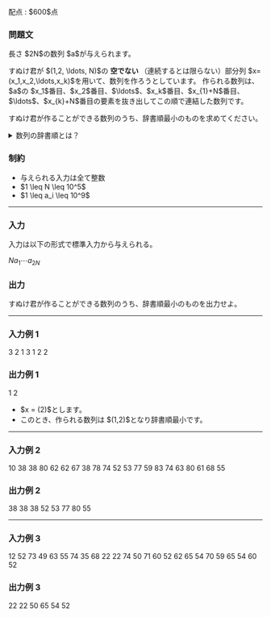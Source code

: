 
<div>

<span>

<span>

<p>
配点 : $600$点
</p>

<div>

<section>

### **問題文**

<p>
長さ $2N$の数列 $a$が与えられます。
</p>

<p>
すぬけ君が $(1,2, \ldots, N)$の
<strong>
空でない
</strong>
（連続するとは限らない）部分列 $x=(x_1,x_2,\ldots,x_k)$を用いて、数列を作ろうとしています。
作られる数列は、$a$の $x_1$番目、$x_2$番目、$\ldots$、$x_k$番目、$x_{1}+N$番目、$\ldots$、$x_{k}+N$番目の要素を抜き出してこの順で連結した数列です。
</p>

<p>
すぬけ君が作ることができる数列のうち、辞書順最小のものを求めてください。
</p>

<details>

<summary>
数列の辞書順とは？
</summary>

<p>
相異なる数列 $S$と数列 $T$の大小を判定するアルゴリズムを以下に説明します。 
</p>

<p>
以下では $S$の $i$番目の要素を $S_i$のように表します。また、 $S$が $T$より辞書順で小さい場合は $S \lt T$、大きい場合は $S \gt T$と表します。
</p>

<ol>

<li>
$S$と $T$のうち長さが短い方の数列の長さを $L$とします。$i=1,2,\dots,L$に対して $S_i$と $T_i$が一致するか調べます。 
</li>

<li>
$S_i \neq T_i$である $i$が存在する場合、そのような $i$のうち最小のものを $j$とします。そして、$S_j$と $T_j$を比較して、 $S_j$が $T_j$より（数として）小さい場合は $S \lt T$、大きい場合は $S \gt T$と決定して、アルゴリズムを終了します。 
</li>

<li>
$S_i \neq T_i$である $i$が存在しない場合、 $S$と $T$の長さを比較して、$S$が $T$より短い場合は $S \lt T$、長い場合は $S \gt T$と決定して、アルゴリズムを終了します。 
</li>

</ol>

</details>

</section>

</div>

<div>

<section>

### **制約**

<ul>

<li>
与えられる入力は全て整数
</li>

<li>
$1 \leq N \leq 10^5$
</li>

<li>
$1 \leq a_i \leq 10^9$
</li>

</ul>

</section>

</div>

---

<div>

<div>

<section>

### **入力**

<p>
入力は以下の形式で標準入力から与えられる。
</p>

<div>

$N$$a_{1}$$\cdots$$a_{2N}$
</div>

</section>

</div>

<div>

<section>

### **出力**

<p>
すぬけ君が作ることができる数列のうち、辞書順最小のものを出力せよ。
</p>

</section>

</div>

</div>

---

<div>

<section>

### **入力例 1**

<div>

3
2 1 3 1 2 2

</div>

</section>

</div>

<div>

<section>

### **出力例 1**

<div>

1 2

</div>

<ul>

<li>
$x = (2)$とします。
</li>

<li>
このとき、作られる数列は $(1,2)$となり辞書順最小です。
</li>

</ul>

</section>

</div>

---

<div>

<section>

### **入力例 2**

<div>

10
38 38 80 62 62 67 38 78 74 52 53 77 59 83 74 63 80 61 68 55

</div>

</section>

</div>

<div>

<section>

### **出力例 2**

<div>

38 38 38 52 53 77 80 55

</div>

</section>

</div>

---

<div>

<section>

### **入力例 3**

<div>

12
52 73 49 63 55 74 35 68 22 22 74 50 71 60 52 62 65 54 70 59 65 54 60 52

</div>

</section>

</div>

<div>

<section>

### **出力例 3**

<div>

22 22 50 65 54 52

</div>

</section>

</div>

</span>

</span>

</div>
